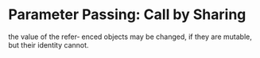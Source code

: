 # Parameter Passing: Call by Sharing

the value of the refer‐ enced objects may be changed, if they are mutable, but their identity cannot.

